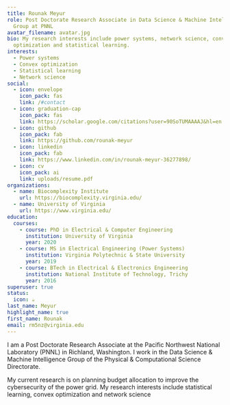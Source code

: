 ```yaml
---
title: Rounak Meyur
role: Post Doctorate Research Associate in Data Science & Machine Intelligence
  Group at PNNL
avatar_filename: avatar.jpg
bio: My research interests include power systems, network science, convex
  optimization and statistical learning.
interests:
  - Power systems
  - Convex optimization
  - Statistical learning
  - Network science
social:
  - icon: envelope
    icon_pack: fas
    link: /#contact
  - icon: graduation-cap
    icon_pack: fas
    link: https://scholar.google.com/citations?user=90SoTUMAAAAJ&hl=en
  - icon: github
    icon_pack: fab
    link: https://github.com/rounak-meyur
  - icon: linkedin
    icon_pack: fab
    link: https://www.linkedin.com/in/rounak-meyur-36277898/
  - icon: cv
    icon_pack: ai
    link: uploads/resume.pdf
organizations:
  - name: Biocomplexity Institute
    url: https://biocomplexity.virginia.edu/
  - name: University of Virginia
    url: https://www.virginia.edu/
education:
  courses:
    - course: PhD in Electrical & Computer Engineering
      institution: University of Virginia
      year: 2020
    - course: MS in Electrical Engineering (Power Systems)
      institution: Virginia Polytechnic & State University
      year: 2019
    - course: BTech in Electrical & Electronics Engineering
      institution: National Institute of Technology, Trichy
      year: 2016
superuser: true
status:
  icon: ☕️
last_name: Meyur
highlight_name: true
first_name: Rounak
email: rm5nz@virginia.edu
---
```

I am a Post Doctorate Research Associate at the Pacific Northwest National Laboratory (PNNL) in Richland, Washington. I work in the Data Science & Machine Intelligence Group of the Physical & Computational Science Directorate. 

M﻿y current research is on planning budget allocation to improve the cybersecurity of the power grid. My research interests include statistical learning, convex optimization and network science